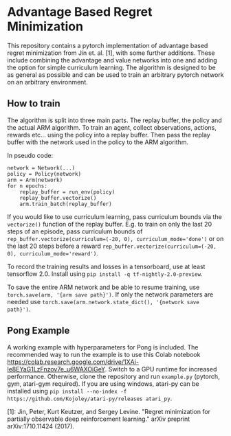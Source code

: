 # Advantage Based Regret Minimization

This repository contains a pytorch implementation of advantage based regret minimization from Jin et. al. [1], with some further additions. These include combining the advantage and value networks into one and adding the option for simple curriculum learning. The algorithm is designed to be as general as possible and can be used to train an arbitrary pytorch network on an arbitrary environment.

## How to train

The algorithm is split into three main parts. The replay buffer, the policy and the actual ARM algorithm. To train an agent, collect observations, actions, rewards etc... using the policy into a replay buffer. Then pass the replay buffer with the network used in the policy to the ARM algorithm.

In pseudo code:

```
network = Network(...)
policy = Policy(network)
arm = Arm(network)
for n epochs:
    replay_buffer = run_env(policy)
    replay_buffer.vectorize()
    arm.train_batch(replay_buffer)
```

If you would like to use curriculum learning, pass curriculum bounds via the `vectorize()` function of the replay buffer. E.g. to train on only the last 20 steps of an episode, pass curriculum bounds of `rep_buffer.vectorize(curriculum=(-20, 0), curriculum_mode='done')` or on the last 20 steps before a reward `rep_buffer.vectorize(curriculum=(-20, 0), curriculum_mode='reward')`. 

To record the training results and losses in a tensorboard, use at least tensorflow 2.0. Install using `pip install -q tf-nightly-2.0-preview`.

To save the entire ARM network and be able to resume training, use `torch.save(arm, '{arm save path}')`. If only the network parameters are needed use `torch.save(arm.network.state_dict(), '{network save path}')`.

## Pong Example
A working example with hyperparameters for Pong is included. The recommended way to run the example is to use this Colab notebook https://colab.research.google.com/drive/1XAi-le8EYaG1LzFnzov7e_u6WAXOiGeY. Switch to a GPU runtime for increased performance. Otherwise, clone the repository and run `example.py` (pytorch, gym, atari-gym required). If you are using windows, atari-py can be installed using `pip install --no-index -f https://github.com/Kojoley/atari-py/releases atari_py`.

[1]: Jin, Peter, Kurt Keutzer, and Sergey Levine. "Regret minimization for partially observable deep reinforcement learning." arXiv preprint arXiv:1710.11424 (2017).

